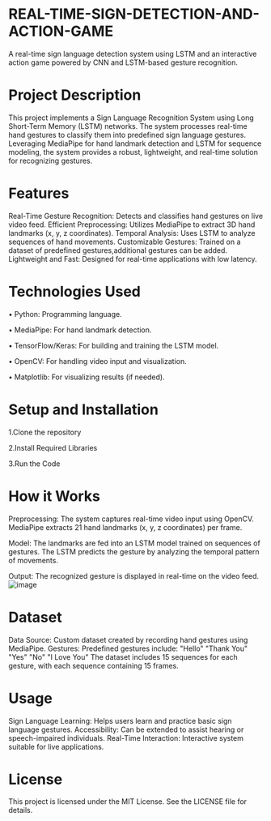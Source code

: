 # REAL-TIME-SIGN-DETECTION-AND-ACTION-GAME
A real-time sign language detection system using LSTM and an interactive action game powered by CNN and LSTM-based gesture recognition.


# Project Description
This project implements a Sign Language Recognition System using Long Short-Term Memory (LSTM) networks. The system processes real-time hand gestures to classify them into predefined sign language gestures. Leveraging MediaPipe for hand landmark detection and LSTM for sequence modeling, the system provides a robust, lightweight, and real-time solution for recognizing gestures.

# Features
Real-Time Gesture Recognition: Detects and classifies hand gestures on live video feed.
Efficient Preprocessing: Utilizes MediaPipe to extract 3D hand landmarks (x, y, z coordinates).
Temporal Analysis: Uses LSTM to analyze sequences of hand movements.
Customizable Gestures: Trained on a dataset of predefined gestures,additional gestures can be added.
Lightweight and Fast: Designed for real-time applications with low latency.

# Technologies Used

•	Python: Programming language.

•	MediaPipe: For hand landmark detection.

•	TensorFlow/Keras: For building and training the LSTM model.

•	OpenCV: For handling video input and visualization.

•	Matplotlib: For visualizing results (if needed).

# Setup and Installation
1.Clone the repository

2.Install Required Libraries

3.Run the Code

# How it Works
Preprocessing: 
The system captures real-time video input using OpenCV.
MediaPipe extracts 21 hand landmarks (x, y, z coordinates) per frame.

Model:
The landmarks are fed into an LSTM model trained on sequences of gestures.
The LSTM predicts the gesture by analyzing the temporal pattern of movements.

Output:
The recognized gesture is displayed in real-time on the video feed.
![image](https://github.com/user-attachments/assets/8eda02b6-da2c-4208-a4fb-40b1fbf93f55)


# Dataset
Data Source: Custom dataset created by recording hand gestures using MediaPipe.
Gestures: Predefined gestures include:
"Hello"
"Thank You"
"Yes"
"No"
"I Love You"
The dataset includes 15 sequences for each gesture, with each sequence containing 15 frames.

# Usage
Sign Language Learning: Helps users learn and practice basic sign language gestures.
Accessibility: Can be extended to assist hearing or speech-impaired individuals.
Real-Time Interaction: Interactive system suitable for live applications.

# License
This project is licensed under the MIT License. See the LICENSE file for details.

